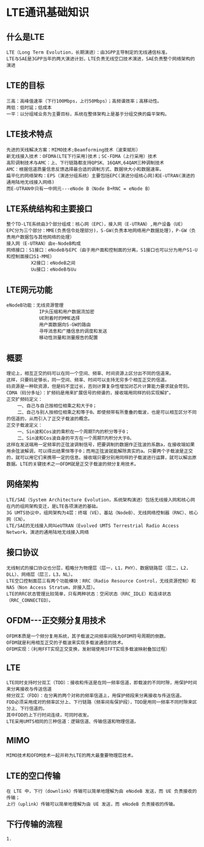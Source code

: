 # LTE通讯基础知识

## 什么是LTE

    LTE（Long Term Evolution，长期演进）：由3GPP主导制定的无线通信标准。
    LTE与SAE是3GPP当年的两大演进计划，LTE负责无线空口技术演进，SAE负责整个网络架构的演进

## LTE的目标

    三高：高峰值速率（下行100Mbps，上行50Mbps）；高频谱效率；高移动性。
    两低：低时延；低成本
    一平：以分组域业务为主要目标，系统在整体架构上是基于分组交换的扁平架构。

## LTE技术特点

    先进的天线解决方案：MIMO技术;Beamforming技术（波束赋形）
    新无线接入技术：OFDMA(LTE下行采用)技术；SC-FDMA（上行采用）技术
    高阶调制技术与AMC：上、下行链路都支持QPSK、16QAM,64QAM三种调制技术
    AMC：根据信道质量信息反馈选择最合适的调制方式、数据块大小和数据速率。
    扁平化的网络架构：EPS（演进分组系统）主要包括EPC(演进分组核心网)和E-UTRAN(演进的通用陆地无线接入网络)
    而E-UTRAN中只有一中网元---eNode B（Node B+RNC = eNode B）

## LTE系统结构和主要接口

    整个TD-LTE系统由3个部分组成：核心网（EPC），接入网（E-UTRAN）,用户设备（UE）
    EPC分为三个部分：MME(负责信令处理部分)，S-GW(负责本地网络用户数据处理)，P-GW（负责用户数据包与其他网络的处理）
    接入网（E-UTRAN）由e-NodeB构成
    网络接口：S1接口：eNodeB与EPC（由于用户面和控制面的分离，S1接口也可以分为用户S1-U和控制面接口S1-MME）
             X2接口：eNodeB之间
             Uu接口：eNodeB与Uu

## LTE网元功能

    eNodeB功能：无线资源管理
                IP头压缩和用户数据流加密
                UE附着时的MME选择
                用户面数据向S-GW的路由
                寻呼消息和广播信息的调度和发送
                移动性测量和测量报告的配置

## 概要

    理论上，相互正交的码可以在同一个空间、频率、时间资源上区分出不同的信道来。
    这样，只要码足够长，同一空间、频率、时间可以支持无穷多个相互正交的信道。
    码资源是一种软资源，但是码不宜过长，否则计算复杂性增加对芯片计算能力要求就会苛刻。
    CDMA（码分多址）：扩频码是用来扩展信号的频谱的，接收端用同样的码实现解扩。  
    正交扩频码定义：
        一、自己与自己按相位相乘之和大于0；
        二、自己与别人按相位相乘之和等于0。即使频带有所重叠的载波，也是可以相互区分不同的信道的，从而引入了正交子载波的概念。
    正交子载波定义：
        一、Sin波和Cos波的乘积在一个周期T内的积分等于0；
        二、Sin波和Cos波自身的平方在一个周期T内积分大于0。
    这样在发送端用一定频率的正弦波调制信号，把要调制的数据作正弦波的系数a，在接收端如果用余弦波解调，可以得出结果恒等于0；而用正弦波就能解除真实的a。只要两个子载波是正交的，就可以用它们来携带一定的信息。接收端只要分别用同样的子载波进行运算，就可以解出原数据。LTE的关键技术之一OFDM就是正交子载波的频分复用技术。

## 网络架构

    LTE/SAE（System Architecture Evolution，系统架构演进）包括无线接入网和核心网在内的组网架构变迁，是LTE各项演进的基础。
    3G UMTS协议中，组网架构为4层：终端（VE）、基站（NodeB）、无线网络控制器（RNC）、核心网（CN）。
    LTE/SAE的无线接入网叫eUTRAN（Evolved UMTS Terrestrial Radio Access Network，演进的通用陆地无线接入网络

## 接口协议

    无线制式的接口协议也分层，粗略分为物理层（层一，L1，PHY）、数据链路层（层二，L2，DLL）、网络层（层三，L3，NL）。
    LTE空口控制面层三有两个功能模块：RRC（Radio Resource Control，无线资源控制）和NAS（Non Access Stratum，非接入层）。
    LTE的RRC状态管理比较简单，只有两种状态：空闲状态（RRC_IDLE）和连续状态（RRC_CONNECTED）。

## OFDM---正交频分复用技术

    OFDM本质是一个频分复用系统，其子载波之间频率间隔为OFDM符号周期的倒数。
    OFDM就是利用相互正交的子载波来实现多载波通信的技术。
    OFDM实现：（利用FFT实现正交变换，发射端使用IFFT实现多载波映射叠加过程）

## LTE

    LTE同时支持时分双工（TDD）：接收和传送是在同一频率信道，即载波的不同时隙，用保护时间来分离接收与传送信道
    频分双工（FDD）：在分离的两个对称的频率信道上，用保护频段来分离接收与传送信道。
    FDD必须采用成对的频率区分上、下行链路（频率间有保护段），TDD是用同一频率不同时隙来区分上、下行信道的。
    其中FDD的上下行时间连续，可同时收发。
    LTE采用UMTS相同的三种信道：逻辑信道、传输信道和物理信道。

## MIMO

    MIMO技术和OFDM技术一起并称为LTE的两大最重要物理层技术。

## LTE的空口传输

    在 LTE 中，下行（downlink）传输可以简单地理解为由 eNodeB 发送，而 UE 负责接收的传输；
    上行（uplink）传输可以简单地理解为由 UE 发送，而 eNodeB 负责接收的传输。

## 下行传输的流程

    1.

